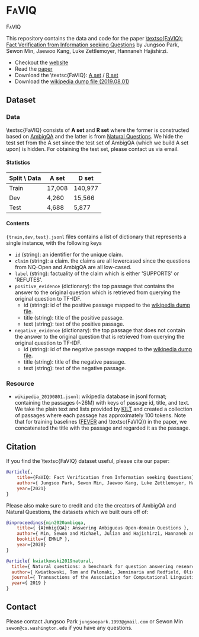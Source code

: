 # <span style="font-variant:small-caps;">FaVIQ</span>

<div>
<span style="font-variant:small-caps;">FaVIQ</span>
</div>
   
This repository contains the data and code for the paper
[\textsc{FaVIQ}: Fact Verification from Information seeking Questions]()
by Jungsoo Park, Sewon Min, Jaewoo Kang, Luke Zettlemoyer, Hannaneh Hajishirzi.

* Checkout the [website]()
* Read the [paper]()
* Download the \textsc{FaVIQ}: [A set]() / [R set]()
* Download the [wikipedia dump file (2019.08.01)]()

## Dataset

### Data

\textsc{FaVIQ} consists of **A set** and **R set** where the former is constructed based on [AmbigQA](https://nlp.cs.washington.edu/ambigqa/) and the latter is from [Natural Questions](https://ai.google.com/research/NaturalQuestions). We hide the test set from the A set since the test set of AmbigQA (which we build A set upon) is hidden. For obtaining the test set, please contact us via email.

#### Statistics

| Split \ Data  | A set       | D set      |
| ----------- | ----------- | ----------- |
| Train       | 17,008      |140,977      |
| Dev         |  4,260      | 15,566      |
| Test        |  4,688      | 5,877       |

#### Contents

`{train,dev,test}.jsonl` files contains a list of dictionary that represents a single instance, with the following keys

- `id` (string): an identifier for the unique claim.
- `claim` (string): a claim. the claims are all lowercased since the questions from NQ-Open and AmbigQA are all low-cased.
- `label` (string): factuality of the claim which is either 'SUPPORTS' or 'REFUTES'.
- `positive_evidence` (dictionary): the top passage that contains the answer to the original question which is retrieved from querying the original question to TF-IDF.
   - id (string): id of the positive passage mapped to the [wikipedia dump file](#Resource).
   - title (string): title of the positive passage.
   - text (string): text of the positive passage.
- `negative_evidence` (dictionary): the top passage that does not contain the answer to the original question that is retrieved from querying the original question to TF-IDF.
   - id (string): id of the negative passage mapped to the [wikipedia dump file](#Resource).
   - title (string): title of the negative passage.
   - text (string): text of the negative passage.

### Resource

- `wikipedia_20190801.jsonl`: wikipedia database in jsonl format; containing the passages (~26M) with keys of passage id, title, and text. We take the plain text and lists provided by [KILT](https://arxiv.org/abs/2009.02252) and created a collection of passages where each passage has approximately 100 tokens. Note that for training baselines ([FEVER](https://fever.ai/) and \textsc{FaVIQ}) in the paper, we concatenated the title with the passage and regarded it as the passage.

## Citation

If you find the \textsc{FaVIQ} dataset useful, please cite our paper:

```bibtex
@article{,
    title={FaVIQ: Fact Verification from Information seeking Questions},
    author={ Jungsoo Park, Sewon Min, Jaewoo Kang, Luke Zettlemoyer, Hannaneh Hajishirzi },
    year={2021}
}
```
Please also make sure to credit and cite the creators of AmbigQA and Natural Questions,
the datasets which we built ours off of:

```bibtex
@inproceedings{min2020ambigqa,
    title={ {A}mbig{QA}: Answering Ambiguous Open-domain Questions },
    author={ Min, Sewon and Michael, Julian and Hajishirzi, Hannaneh and Zettlemoyer, Luke },
    booktitle={ EMNLP },
    year={2020}
}
```

```bibtex
@article{ kwiatkowski2019natural,
  title={ Natural questions: a benchmark for question answering research},
  author={ Kwiatkowski, Tom and Palomaki, Jennimaria and Redfield, Olivia and Collins, Michael and Parikh, Ankur and Alberti, Chris and Epstein, Danielle and Polosukhin, Illia and Devlin, Jacob and Lee, Kenton and others },
  journal={ Transactions of the Association for Computational Linguistics },
  year={ 2019 }
}
```

## Contact

Please contact Jungsoo Park `jungsoopark.1993@gmail.com` or Sewon Min `sewon@cs.washington.edu` if you have any questions.
